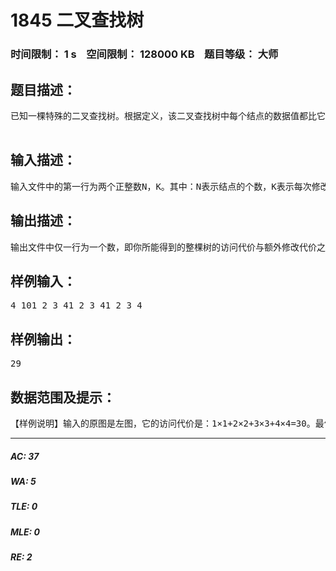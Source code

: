 # 1845 二叉查找树   
### 时间限制： 1 s&nbsp;&nbsp;&nbsp;&nbsp;空间限制： 128000 KB&nbsp;&nbsp;&nbsp;&nbsp;题目等级： 大师  
## 题目描述：  

<pre>
已知一棵特殊的二叉查找树。根据定义，该二叉查找树中每个结点的数据值都比它左儿子结点的数据值大，而比它右儿子结点的数据值小。另一方面，这棵查找树中每个结点都有一个权值，每个结点的权值都比它的儿子结点的权值要小。已知树中所有结点的数据值各不相同；所有结点的权值也各不相同。这时可得出这样一个有趣的结论：如果能够确定树中每个结点的数据值和权值，那么树的形态便可以唯一确定。因为这样的一棵树可以看成是按照权值从小到大顺序插入结点所得到的、按照数据值排序的二叉查找树。一个结点在树中的深度定义为它到树根的距离加1。因此树的根结点的深度为1。每个结点除了数据值和权值以外，还有一个访问频度。我们定义一个结点在树中的访问代价为它的访问频度乘以它在树中的深度。整棵树的访问代价定义为所有结点在树中的访问代价之和。现在给定每个结点的数据值、权值和访问频度，你可以根据需要修改某些结点的权值，但每次修改你会付出K的额外修改代价。你可以把结点的权值改为任何实数，但是修改后所有结点的权值必须仍保持互不相同。现在你要解决的问题是，整棵树的访问代价与额外修改代价的和最小是多少？

</pre>
  
  
## 输入描述：  

<pre>
输入文件中的第一行为两个正整数N，K。其中：N表示结点的个数，K表示每次修改所需的额外修改代价。接下来的一行为N个非负整数，表示每个结点的数据值。再接下来的一行为N个非负整数，表示每个结点的权值。再接下来的一行为N个非负整数，表示每个结点的访问频度。其中：所有的数据值、权值、访问频度均不超过400000。每两个数之间都有一个空格分隔，且行尾没有空格。
</pre>
  
  
## 输出描述：  

<pre>
输出文件中仅一行为一个数，即你所能得到的整棵树的访问代价与额外修改代价之和的最小值。
</pre>
  
  
## 样例输入：  

<pre>
4 101 2 3 41 2 3 41 2 3 4
</pre>
  
  
## 样例输出：  

<pre>
29
</pre>
  
  
## 数据范围及提示：  

<pre>
【样例说明】输入的原图是左图，它的访问代价是：1&times;1+2&times;2+3&times;3+4&times;4=30。最佳的修改方案是把输入中的第3个结点的权值改成0，得到上图，访问代价是：1&times;2+2&times;3+3&times;1+4&times;2=19，加上额外修改代价10，一共是29。 【数据规模和约定】对于40%的数据，满足：N<=30；对于70%的数据，满足：N<=50；对于100%的数据，满足：N<=70，1<=K<=30000000。
</pre>
  
  
***  

##### AC: 37  
##### WA: 5  
##### TLE: 0  
##### MLE: 0  
##### RE: 2  
